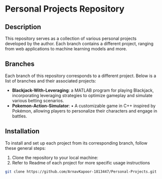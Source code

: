 # Personal Projects Repository

## Description
This repository serves as a collection of various personal projects developed by the author. Each branch contains a different project, ranging from web applications to machine learning models and more.

## Branches
Each branch of this repository corresponds to a different project. Below is a list of branches and their associated projects:

- **Blackjack-With-Leveraging**: a MATLAB program for playing Blackjack, incorporating leveraging strategies to optimize gameplay and simulate various betting scenarios.
- **Pokemon-Action-Simulator**: • A customizable game in C++ inspired by Pokémon, allowing players to personalize their characters and engage in battles. 

## Installation
To install and set up each project from its corresponding branch, follow these general steps:
1. Clone the repository to your local machine:
2. Refer to Readme of each project for more specific usage instructions

```bash
git clone https://github.com/ArnavKapoor-1813447/Personal-Projects.git

